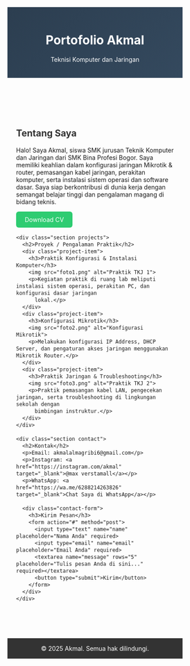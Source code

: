 <!DOCTYPE html>
<html lang="id">

<head>
  <meta charset="UTF-8">
  <meta name="viewport" content="width=device-width, initial-scale=1.0">
  <title>Portofolio Akmal</title>
  <style>
    * {
      box-sizing: border-box;
    }

    body {
      font-family: Arial, sans-serif;
      background: #f2f2f2;
      margin: 0;
      padding: 0;
    }

    header {
      background: linear-gradient(135deg, #2c3e50, #34495e);
      color: #fff;
      padding: 20px;
      text-align: center;
      animation: fadeIn 1.5s ease-in-out;
    }

    .container {
      padding: 30px 20px;
      max-width: 1000px;
      margin: auto;
      animation: fadeIn 1s ease-in-out;
    }

    h2 {
      color: #333;
    }

    .projects img {
      width: 100%;
      border-radius: 8px;
      margin: 10px 0;
      transition: transform 0.3s;
    }

    .projects img:hover {
      transform: scale(1.02);
    }

    .project-item {
      margin-bottom: 30px;
    }

    .download-cv {
      display: inline-block;
      padding: 10px 20px;
      background: #2ecc71;
      color: white;
      text-decoration: none;
      border-radius: 6px;
      transition: background 0.3s;
    }

    .download-cv:hover {
      background: #27ae60;
    }

    .contact-form {
      background: #fff;
      padding: 20px;
      border-radius: 8px;
      box-shadow: 0 0 10px rgba(0, 0, 0, 0.1);
    }

    .contact-form input,
    .contact-form textarea {
      width: 100%;
      padding: 10px;
      margin-top: 10px;
      border: 1px solid #ccc;
      border-radius: 4px;
    }

    .contact-form button {
      margin-top: 15px;
      padding: 10px 15px;
      background-color: #2980b9;
      color: white;
      border: none;
      border-radius: 4px;
      cursor: pointer;
    }

    .contact-form button:hover {
      background-color: #1c5980;
    }

    footer {
      background: #333;
      color: #fff;
      text-align: center;
      padding: 15px;
      margin-top: 40px;
    }

    @keyframes fadeIn {
      from {
        opacity: 0;
        transform: translateY(20px);
      }

      to {
        opacity: 1;
        transform: translateY(0);
      }
    }

    @media (max-width: 768px) {
      header h1 {
        font-size: 24px;
      }

      .container {
        padding: 20px 10px;
      }

      .download-cv {
        display: block;
        text-align: center;
        margin-top: 15px;
      }

      .contact-form button {
        width: 100%;
      }
    }

    @media (max-width: 480px) {
      h2 {
        font-size: 20px;
      }

      .projects img {
        margin-top: 5px;
        margin-bottom: 5px;
      }
    }
  </style>
</head>

<body>
  <header>
    <h1>Portofolio Akmal</h1>
    <p>Teknisi Komputer dan Jaringan</p>
  </header>
  <div class="container">
    <div class="section about">
      <h2>Tentang Saya</h2>
      <p>Halo! Saya Akmal, siswa SMK jurusan Teknik Komputer dan Jaringan dari SMK Bina Profesi Bogor. Saya memiliki
        keahlian dalam konfigurasi jaringan Mikrotik & router, pemasangan kabel jaringan, perakitan komputer, serta
        instalasi sistem operasi dan software dasar. Saya siap berkontribusi di dunia kerja dengan semangat belajar
        tinggi dan pengalaman magang di bidang teknis.</p>
      <a href="CV_Moch_Akmal_Almagribi_ATS.pdf" class="download-cv" download>Download CV</a>
    </div>

    <div class="section projects">
      <h2>Proyek / Pengalaman Praktik</h2>
      <div class="project-item">
        <h3>Praktik Konfigurasi & Instalasi Komputer</h3>
        <img src="foto1.png" alt="Praktik TKJ 1">
        <p>Kegiatan praktik di ruang lab meliputi instalasi sistem operasi, perakitan PC, dan konfigurasi dasar jaringan
          lokal.</p>
      </div>
      <div class="project-item">
        <h3>Konfigurasi Mikrotik</h3>
        <img src="foto2.png" alt="Konfigurasi Mikrotik">
        <p>Melakukan konfigurasi IP Address, DHCP Server, dan pengaturan akses jaringan menggunakan Mikrotik Router.</p>
      </div>
      <div class="project-item">
        <h3>Praktik Jaringan & Troubleshooting</h3>
        <img src="foto3.png" alt="Praktik TKJ 2">
        <p>Praktik pemasangan kabel LAN, pengecekan jaringan, serta troubleshooting di lingkungan sekolah dengan
          bimbingan instruktur.</p>
      </div>
    </div>

    <div class="section contact">
      <h2>Kontak</h2>
      <p>Email: akmalalmagribi6@gmail.com</p>
      <p>Instagram: <a href="https://instagram.com/akmal" target="_blank">@max verstamall</a></p>
      <p>WhatsApp: <a href="https://wa.me/6288214263826" target="_blank">Chat Saya di WhatsApp</a></p>

      <div class="contact-form">
        <h3>Kirim Pesan</h3>
        <form action="#" method="post">
          <input type="text" name="name" placeholder="Nama Anda" required>
          <input type="email" name="email" placeholder="Email Anda" required>
          <textarea name="message" rows="5" placeholder="Tulis pesan Anda di sini..." required></textarea>
          <button type="submit">Kirim</button>
        </form>
      </div>
    </div>
  </div>
  <footer>
    &copy; 2025 Akmal. Semua hak dilindungi.
  </footer>
</body>

</html>
